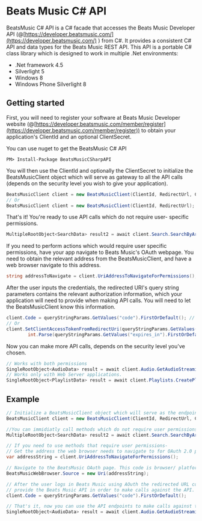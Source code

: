 Beats Music C# API
================

BeatsMusic C# API is a C# facade that accesses the Beats Music Developer API (@[https://developer.beatsmusic.com/](https://developer.beatsmusic.com/)
) from C#. It provides a consistent C# API and data types for the Beats Music REST API. This API is a portable C# class library which is designed to work in multiple .Net environments: 
* .Net framework 4.5
* Silverlight 5
* Windows 8
* Windows Phone Silverlight 8

Getting started
---------------
First, you will need to register your software at Beats Music Developer website (@[https://developer.beatsmusic.com/member/register](https://developer.beatsmusic.com/member/register)) to obtain your application's ClientId and an optional ClientSecret.

You can use nuget to get the BeatsMusic C# API
```console
PM> Install-Package BeatsMusicCSharpAPI
```

You will then use the ClientId and optionally the ClientSecret to initialize the BeatsMusicClient object which will serve as gateway to all the API calls (depends on the security level you wish to give your application).
```csharp
BeatsMusicClient client = new BeatsMusicClient(ClientId, RedirectUrl, ClientSecret); // For "Web Server applications" type authentication. 
// Or
BeatsMusicClient client = new BeatsMusicClient(ClientId, RedirectUrl); // For "Client Side applications" type authentication.  
```

That's it! You're ready to use API calls which do not require user- specific permissions.
```csharp
MultipleRootObject<SearchData> result2 = await client.Search.SearchByArtist("Connie");
```

If you need to perform actions which would require user specific permissions, have your app navigate to Beats Music's OAuth webpage. You need to obtain the relevant address from the BeatsMusicClient, and have a web browser navigate to this address. 
```csharp
string addressToNavigate = client.UriAddressToNavigateForPermissions();
```

After the user inputs the credentials, the redirected URI's query string parameters contains the relevant authorization information, which your application will need to provide when making API calls. You will need to let the BeatsMusicClient know this information.
```csharp
client.Code = queryStringParams.GetValues("code").FirstOrDefault(); // For "Web Server applications" type authentication.
// Or
client.SetClientAccessTokenFromRedirectUri(queryStringParams.GetValues("access_token").FirstOrDefault(), 
		int.Parse(queryStringParams.GetValues("expires_in").FirstOrDefault())); // For "Client Side applications" type authentication.
```

Now you can make more API calls, depends on the security level you've chosen.
```csharp
// Works with both permissions
SingleRootObject<AudioData> result = await client.Audio.GetAudioStreamingInfo("tr61032803", Bitrate.Highest, true);
// Works only with Web Server applications.
SingleRootObject<PlaylistData> result = await client.Playlists.CreatePlaylist("testPL", "only works with server side permissions");
```

Example
-------

``` csharp
// Initialize a BeatsMusicClient object which will serve as the endpoint for accessing Beats Music API.
BeatsMusicClient client = new BeatsMusicClient(ClientId, RedirectUrl, ClientSecret);

//You can immidiatly call methods which do not require user permissions.
MultipleRootObject<SearchData> result2 = await client.Search.SearchByArtist("Connie");

// If you need to use methods that require user permissions-
// Get the address the web browser needs to navigate to for OAuth 2.0 protocol authentication. 
var addressString = client.UriAddressToNavigateForPermissions();

// Navigate to the BeatsMusic OAuth page. This code is browser/ platform- specific.
BeatsMusicWebBrowser.Source = new Uri(addressString);

// After the user logs in Beats Music using AOuth the redirected URL contains the authorization code you need to 
// provide the Beats Music API in order to make calls against the API.
client.Code = queryStringParams.GetValues("code").FirstOrDefault();

// That's it, now you can use the API endpoints to make calls against the server.
SingleRootObject<AudioData> result = await client.Audio.GetAudioStreamingInfo("tr61032803", Bitrate.Highest, true);
```



